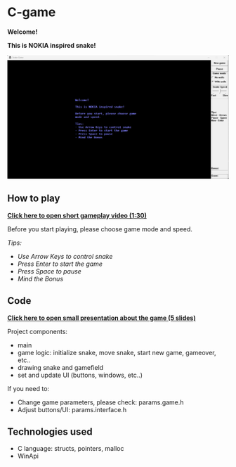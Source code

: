 # C-game

**Welcome!**

**This is NOKIA inspired snake!**

![Game picture](https://github.com/VenyaBrodetskiy/C-game/blob/master/game-picture.png)

## How to play
**[Click here to open short gameplay video (1:30)](https://drive.google.com/file/d/1MUMOO5lc4WVqBsTg3m7COB2HKTbQlrnJ/view?usp=share_link)**

Before you start playing, please choose game mode and speed.

*Tips:*
* *Use Arrow Keys to control snake*
* *Press Enter to start the game*
* *Press Space to pause*
* *Mind the Bonus*

## Code

**[Click here to open small presentation about the game (5 slides)](https://www.slideshare.net/secret/qZUWXUwaYNnx1f)**

Project components:
* main
* game logic: initialize snake, move snake, start new game, gameover, etc..
* drawing snake and gamefield
* set and update UI (buttons, windows, etc..)

If you need to:
* Change game parameters, please check: params.game.h
* Adjust buttons/UI: params.interface.h

## Technologies used

* C language: structs, pointers, malloc
* WinApi
